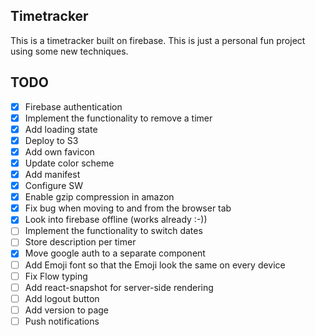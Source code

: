 ## Timetracker
This is a timetracker built on firebase. This is just a personal fun project using some new techniques.

## TODO
- [x] Firebase authentication
- [x] Implement the functionality to remove a timer
- [x] Add loading state
- [x] Deploy to S3
- [x] Add own favicon
- [x] Update color scheme
- [x] Add manifest
- [x] Configure SW
- [x] Enable gzip compression in amazon
- [x] Fix bug when moving to and from the browser tab
- [x] Look into firebase offline (works already :-))
- [ ] Implement the functionality to switch dates
- [ ] Store description per timer
- [x] Move google auth to a separate component
- [ ] Add Emoji font so that the Emoji look the same on every device
- [ ] Fix Flow typing
- [ ] Add react-snapshot for server-side rendering
- [ ] Add logout button
- [ ] Add version to page
- [ ] Push notifications
